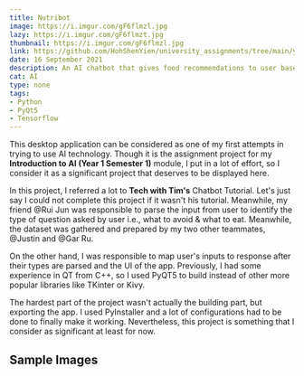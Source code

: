 ```yaml
---
title: Nutribot
image: https://i.imgur.com/gF6flmzl.jpg
lazy: https://i.imgur.com/gF6flmzt.jpg
thumbnail: https://i.imgur.com/gF6flmzl.jpg
link: https://github.com/HohShenYien/university_assignments/tree/main/year%201/sem%202/IAI
date: 16 September 2021
description: An AI chatbot that gives food recommendations to user based on their symptoms
cat: AI
type: none
tags:
- Python
- PyQt5
- Tensorflow
---
```


This desktop application can be considered as one of my first attempts in trying to use AI technology. Though it is the
assignment project for my **Introduction to AI (Year 1 Semester 1)** module, I put in a lot of effort, so I consider it as 
a significant project that deserves to be displayed here.

In this project, I referred a lot to **Tech with Tim's** <h-link href="https://www.techwithtim.net/tutorials/ai-chatbot/">
Chatbot Tutorial</h-link>. Let's just say I could not complete this project if it wasn't his tutorial. Meanwhile, 
my friend <highlighter>@Rui Jun</highlighter> was responsible to parse the input from user to identify the type of question asked by user i.e., 
what to avoid & what to eat. Meanwhile, the dataset was gathered and prepared by my two other teammates, 
<highlighter>@Justin</highlighter> and <highlighter>@Gar Ru</highlighter>.

On the other hand, I was responsible to map user's inputs to response after their types are parsed and the UI of the app.
Previously, I had some experience in QT from C++, so I used PyQT5 to build instead of other more popular libraries like
TKinter or Kivy.

The hardest part of the project wasn't actually the building part, but exporting the app. I used 
<h-link href="https://pyinstaller.readthedocs.io/en/stable/">PyInstaller</h-link> and a lot of configurations had to be
done to finally make it working. Nevertheless, this project is something that I consider as significant at least for now.

<div>
<v-divider class="my-5"></v-divider>
<h2 class="text-center"> Sample Images</h2>

<br>

  <v-row>
    <v-col cols="12" md="6">
      <project-frame img="https://i.imgur.com/ANVSqJNl.jpg" lazy="https://i.imgur.com/ANVSqJNt.jpg" type="none"></project-frame>
    </v-col>
  <v-col cols="12" md="6">
      <project-frame img="https://i.imgur.com/NVesdwPl.jpg" lazy="https://i.imgur.com/NVesdwPt.jpg" type="none"></project-frame>
    </v-col>
  </v-row>
</div>
